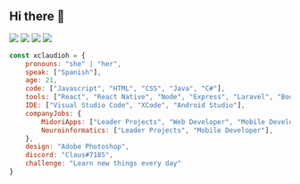 <h2>Hi there 👋</h2>

[![](https://img.shields.io/badge/LinkedIn-claudiopalmalópez-2877B5)](https://www.linkedin.com/in/claudio-palma-l%C3%B3pez-876087175/)
[![](https://img.shields.io/badge/Twitter-x_claus1-39A2F2)](https://twitter.com/x_claus1/)
[![](https://img.shields.io/badge/Twitch-xclaus1-924CF7)](https://twitch.tv/xclaus1/)
[![](https://img.shields.io/badge/Outlook-xclaudioh@outlook.com-2178D4)](mailto:xclaudioh@outlook.com)



```javascript
const xclaudioh = {
    pronouns: "she" | "her",
    speak: ["Spanish"],
    age: 21,
    code: ["Javascript", "HTML", "CSS", "Java", "C#"],
    tools: ["React", "React Native", "Node", "Express", "Laravel", "Bootstrap", "MySQL", "MongoDB"],
    IDE: ["Visual Studio Code", "XCode", "Android Studio"],
    companyJobs: {
        MidoriApps: ["Leader Projects", "Web Developer", "Mobile Developer", "Bots Discord Developer"],
        Neuroinformatics: ["Leader Projects", "Mobile Developer"],
    },
    design: "Adobe Photoshop",
    discord: "Claus#7185",
    challenge: "Learn new things every day"
}
```
